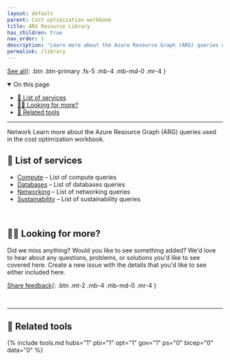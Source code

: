 ```yaml
---
layout: default
parent: Cost optimization workbook
title: ARG Resource Library
has_children: true
nav_order: 1
description: 'Learn more about the Azure Resource Graph (ARG) queries used in the cost optimization workbook.'
permalink: /library
---
```


[See all](#-list-of-services){: .btn .btn-primary .fs-5 .mb-4 .mb-md-0 .mr-4 }
<!--
[Secondary CTA](#){: .btn .fs-5 .mb-4 .mb-md-0 .mr-4 }
-->

<details open markdown="1">
   <summary class="fs-2 text-uppercase">On this page</summary>

- [📇 List of services](#-list-of-services)
- [🙋‍♀️ Looking for more?](#️-looking-for-more)
- [🧰 Related tools](#-related-tools)

</details>

---

<span class="fs-9 d-block mb-4">Network</span>
Learn more about the Azure Resource Graph (ARG) queries used in the cost optimization workbook.


## 📇 List of services

<!-- Sort list alphabetically for findability -->

<!--
### AI + machine learning
### Analytics
### Business applications
-->

- [Compute](compute/compute.md) – List of compute queries
- [Databases](databases/databases.md) – List of databases queries
- [Networking](networking/networking.md) – List of networking queries
- [Sustainability](sustainability/sustainability.md) – List of sustainability queries

<br>

## 🙋‍♀️ Looking for more?

Did we miss anything? Would you like to see something added? We'd love to hear about any questions, problems, or solutions you'd like to see covered here. Create a new issue with the details that you'd like to see either included here.

[Share feedback](https://github.com/microsoft/finops-toolkit/issues/new/choose){: .btn .mt-2 .mb-4 .mb-md-0 .mr-4 }

<br>

---

## 🧰 Related tools

{% include tools.md hubs="1" pbi="1" opt="1" gov="1" ps="0" bicep="0" data="0" %}

<br>